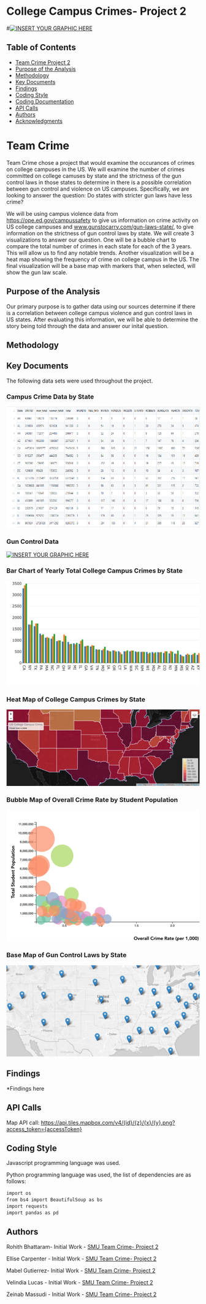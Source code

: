 # College Campus Crimes- Project 2
#[![INSERT YOUR GRAPHIC HERE](https://www.greatschools.org/gk/wp-content/uploads/2012/12/How-can-we-stop-school-violence.jpg)]()


<!-- TABLE OF CONTENTS -->
## Table of Contents

* [Team Crime Project 2](#team-crime-project2)
* [Purpose of the Analysis](#purpose-of-the-analysis)
* [Methodology](#methodology)
* [Key Documents](#key-documents)
* [Findings](#findings)
* [Coding Style](#coding-style)
* [Coding Documentation](#coding-documentation)
* [API Calls](#API-calls)
* [Authors](#authors)
* [Acknowledgments](#acknowledgments)


# Team Crime

Team Crime chose a project that would examine the occurances of crimes on college campuses in the US.  We will examine the number of crimes committed on college camuses by state and the strictness of the gun control laws in those states to determine in there is a possible correlation between gun control and violence on US campuses.  Specifically, we are looking to answer the question: Do states with stricter gun laws have less crime?  

We will be using campus violence data from https://ope.ed.gov/campussafety to give us information on crime activity on US college campuses and www.gunstocarry.com/gun-laws-state/, to give information on the strictness of gun control laws by state. We will create 3 visualizations to answer our question.   One will be a bubble chart to compare the total number of crimes in each state for each of the 3 years.  This will allow us to find any notable trends.  Another visualization will be a heat map showing the frequency of crime on college campus in the US.  The final visualization will be a base map with markers that, when selected, will show the gun law scale.  


## Purpose of the Analysis

Our primary purpose is to gather data using our sources determine if there is a correlation between college campus violence and gun control laws in US states.   After evaluating this information, we will be able to determine the story being told through the data and answer our inital question.

## Methodology




## Key Documents

The following data sets were used throughout the project.

### Campus Crime Data by State
[![INSERT YOUR GRAPHIC HERE](https://github.com/chele0630/Project2_campusCrime/blob/master/Project2_Updated/static/img/crimeDataSum.png)]()

### Gun Control Data
[![INSERT YOUR GRAPHIC HERE](https://)]()


### Bar Chart of Yearly Total College Campus Crimes by State
[![INSERT YOUR GRAPHIC HERE](https://github.com/chele0630/Project2_campusCrime/blob/master/Project2_Updated/static/img/barGraph.png)]()



### Heat Map of College Campus Crimes by State
[![INSERT YOUR GRAPHIC HERE](https://github.com/chele0630/Project2_campusCrime/blob/master/Project2_Updated/static/img/heatMap.png)]()



### Bubble Map of Overall Crime Rate by Student Population
[![INSERT YOUR GRAPHIC HERE](https://github.com/chele0630/Project2_campusCrime/blob/master/Project2_Updated/static/img/bubbleMap.png)]()



### Base Map of Gun Control Laws by State
[![INSERT YOUR GRAPHIC HERE](https://github.com/chele0630/Project2_campusCrime/blob/master/Project2_Updated/static/img/baseMap.png)]()




## Findings

*Findings here

## API Calls

Map API call: https://api.tiles.mapbox.com/v4/{id}/{z}/{x}/{y}.png?access_token={accessToken}


## Coding Style

Javascript programming language was used.

Python programming language was used, the list of dependencies are as follows:

```sh
import os
from bs4 import BeautifulSoup as bs
import requests
import pandas as pd

```


## Authors

Rohith Bhattaram- Initial Work - [SMU Team Crime- Project 2](https://github.com/rohithbhattaram)

Ellise Carpenter - Initial Work - [SMU Team Crime- Project 2](https://github.com/ellisec)

Mabel Gutierrez- Initial Work - [SMU Team Crime- Project 2](https://github.com/mabel912)

Velindia Lucas - Initial Work - [SMU Team Crime- Project 2](https://github.com/chele0630)

Zeinab Massudi - Initial Work - [SMU Team Crime- Project 2](https://github.com/Massudi09)
